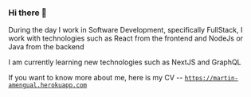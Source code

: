 ### Hi there 👋

During the day I work in Software Development, specifically FullStack, I work with technologies such as React from the frontend and NodeJs or Java from the backend

I am currently learning new technologies such as NextJS and GraphQL

If you want to know more about me, here is my CV -- [`https://martin-amengual.herokuapp.com`](https://martin-amengual.herokuapp.com)

<!--
**martuuamengual/martuuamengual** is a ✨ _special_ ✨ repository because its `README.md` (this file) appears on your GitHub profile.

Here are some ideas to get you started:

- 🔭 I’m currently working on ...
- 🌱 I’m currently learning ...
- 👯 I’m looking to collaborate on ...
- 🤔 I’m looking for help with ...
- 💬 Ask me about ...
- 📫 How to reach me: ...
- 😄 Pronouns: ...
- ⚡ Fun fact: ...
-->
